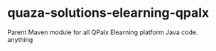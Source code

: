 # quaza-solutions-elearning-qpalx
Parent Maven module for all QPalx Elearning platform Java code.  
anything